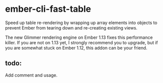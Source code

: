 # ember-cli-fast-table
Speed up table re-rendering by wrapping up array elements into objects to prevent Ember from tearing down and re-creating existing views.

The new Glimmer rendering engine on Ember 1.13 fixes this performance killer. If you are not on 1.13 yet, I strongly recommend you to upgrade, but if you are somewhat stuck on Ember 1.12, this addon can be your friend.

## todo:
Add comment and usage.

